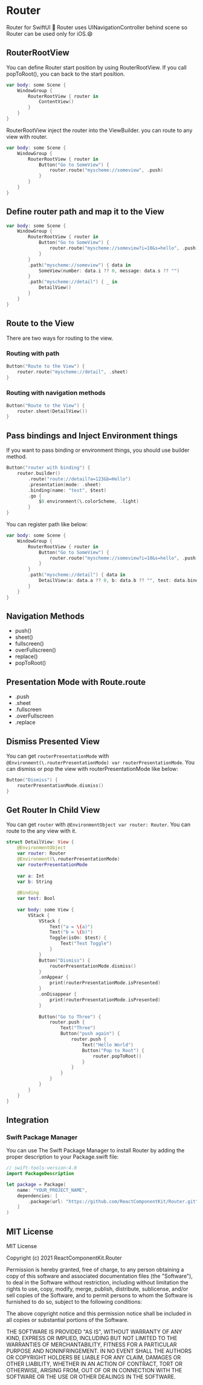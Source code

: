 # Router

Router for SwiftUI 🚀 Router uses UINavigationController behind scene so Router can be used only for iOS.😄

## RouterRootView

You can define Router start position by using RouterRootView. If you call popToRoot(), you can back to the start position.

```swift
var body: some Scene {
    WindowGroup {
        RouterRootView { router in
            ContentView()        
        }
    }
}
```

RouterRootView inject the router into the ViewBuilder.  you can route to any view with router.

```swift
var body: some Scene {
    WindowGroup {
        RouterRootView { router in
            Button("Go to SomeView") {
                router.route("myscheme://someview", .push)
            }
        }
    }
}
```

## Define router path and map it to the View

```swift
var body: some Scene {
    WindowGroup {
        RouterRootView { router in
            Button("Go to SomeView") {
                router.route("myscheme://someview?i=10&s=hello", .push)
            }
        }
        .path("myscheme://someview") { data in
            SomeView(number: data.i ?? 0, message: data.s ?? "")
        }
        .path("myscheme://detail") { _ in 
            DetailView()
        }
    }
}
```

## Route to the View

There are two ways for routing to the view. 

### Routing with path

```swift
Button("Route to the View") {
    router.route("myscheme://detail", .sheet)
}
```

### Routing with navigation methods

```swift
Button("Route to the View") {
    router.sheet(DetailView())
}
```

## Pass bindings and Inject Environment things

If you want to pass binding or environment things, you should use builder method.

```swift
Button("router with binding") {
    router.builder()
        .route("route://detail?a=123&b=Hello")
        .presentation(mode: .sheet)
        .binding(name: "test", $test)
        .go {
            $0.environment(\.colorScheme, .light)
        }
}
```

You can register path like below:

```swift
var body: some Scene {
    WindowGroup {
        RouterRootView { router in
            Button("Go to SomeView") {
                router.route("myscheme://someview?i=10&s=hello", .push)
            }
        }
        .path("myscheme://detail") { data in 
            DetailView(a: data.a ?? 0, b: data.b ?? "", test: data.bindings.test)
        }
    }
}
```

## Navigation Methods

- push()
- sheet()
- fullscreen()
- overFullscreen()
- replace()
- popToRoot()


## Presentation Mode with Route.route

- .push
- .sheet
- .fullscreen
- .overFullscreen
- .replace

## Dismiss Presented View

You can get `routerPresentationMode` with `@Environment(\.routerPresentationMode) var routerPresentationMode`. You can dismiss or pop the view with routerPresentationMode like below:

```swift
Button("Dismiss") {
    routerPresentationMode.dismiss()
}
```

## Get Router In Child View

You can get `router` with `@EnvironmentObject var router: Router`. You can route to the any view with it.

```swift
struct DetailView: View {
    @EnvironmentObject
    var router: Router
    @Environment(\.routerPresentationMode)
    var routerPresentationMode
    
    var a: Int
    var b: String
    
    @Binding
    var test: Bool
    
    var body: some View {
        VStack {
            VStack {
                Text("a = \(a)")
                Text("b = \(b)")
                Toggle(isOn: $test) {
                    Text("Test Toggle")
                }
            }
            Button("Dismiss") {
                routerPresentationMode.dismiss()
            }
            .onAppear {
                print(routerPresentationMode.isPresented)
            }
            .onDisappear {
                print(routerPresentationMode.isPresented)
            }
            
            Button("Go to Three") {
                router.push {
                    Text("Three")
                    Button("push again") {
                        router.push {
                            Text("Hello World")
                            Button("Pop to Root") {
                                router.popToRoot()
                            }
                        }
                    }
                }
            }
        }
    }
}
```


## Integration

###  Swift Package Manager

You can use The Swift Package Manager to install Router by adding the proper description to your Package.swift file:

```swift
// swift-tools-version:4.0
import PackageDescription

let package = Package(
    name: "YOUR_PROJECT_NAME",
    dependencies: [
        .package(url: "https://github.com/ReactComponentKit/Router.git", from: "0.0.1"),
    ]
)
```

## MIT License

MIT License

Copyright (c) 2021 ReactComponentKit.Router

Permission is hereby granted, free of charge, to any person obtaining a copy
of this software and associated documentation files (the "Software"), to deal
in the Software without restriction, including without limitation the rights
to use, copy, modify, merge, publish, distribute, sublicense, and/or sell
copies of the Software, and to permit persons to whom the Software is
furnished to do so, subject to the following conditions:

The above copyright notice and this permission notice shall be included in all
copies or substantial portions of the Software.

THE SOFTWARE IS PROVIDED "AS IS", WITHOUT WARRANTY OF ANY KIND, EXPRESS OR
IMPLIED, INCLUDING BUT NOT LIMITED TO THE WARRANTIES OF MERCHANTABILITY,
FITNESS FOR A PARTICULAR PURPOSE AND NONINFRINGEMENT. IN NO EVENT SHALL THE
AUTHORS OR COPYRIGHT HOLDERS BE LIABLE FOR ANY CLAIM, DAMAGES OR OTHER
LIABILITY, WHETHER IN AN ACTION OF CONTRACT, TORT OR OTHERWISE, ARISING FROM,
OUT OF OR IN CONNECTION WITH THE SOFTWARE OR THE USE OR OTHER DEALINGS IN THE
SOFTWARE.
